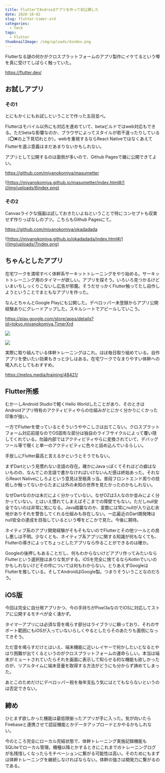```yaml
---
title: FlutterでAndroidアプリを作って初公開した
date: 2020-10-02
slug: flutter-timer-xrd
categories:
  - teck
tags:
  - Flutter
thumbnailImage: /img/uploads/4index.png
---
```

Flutterなる謎の何かがクロスプラットフォームのアプリ製作にイケてるという噂を真に受けてしばらく触っていた。

<!--more-->

<https://flutter.dev/>

## お試しアプリ

### その1

とにもかくにもお試しということで作った五目並べ。

Flutterはモバイル以外にも対応を進めていて、betaビルドではweb対応もできる。ただbetaな影響なのか、ブラウザによってスタイルが若干違ったりしている（⭕❌の上下見切れとか）。webを重視するならReact NativeではなくあえてFlutterを選ぶ意義はまだあまりないかもしれない。

アプリとして公開するのは面倒が多いので、Github Pagesで雑に公開できてよい。

https://github.com/miyanokomiya/masumetter

![https://miyanokomiya.github.io/masumetter/index.html#/](/img/uploads/6index.png)

### その2

Canvasライクな描画は試しておきたいよねということで特にコンセプトも収束せず作りっぱなしのブツ。こちらもGithub Pagesにて。

https://github.com/miyanokomiya/okadadada

![https://miyanokomiya.github.io/okadadada/index.html#/](/img/uploads/7index.png)

## ちゃんとしたアプリ

在宅ワークを満喫すべく体幹系サーキットトレーニングをやり始める。サーキットトレーニング用のタイマーが欲しい。アプリを探そう。いろいろ見つかるけどいまいちしっくりこないし広告が邪魔。そうだせっかくFlutter触ってたし自作しようということでまともなアプリを作った。

なんとちゃんとGoogle Playにも公開した。デベロッパー未登録からアプリ公開経験ありにグレードアップした。スキルシートでアピールしていこう。

<https://play.google.com/store/apps/details?id=tokyo.miyanokomiya.TimerXrd>

![](/img/uploads/4index.png)

![](/img/uploads/3.png)


実際に取り組んでいる体幹トレーニングはこれ。ほぼ毎日取り組めている。自作アプリを使いたい効果もきっと少しはある。在宅ワークでなまりやすい体幹への喝入れとしてもおすすめ。

https://melos.media/training/48421/

## Flutter所感
むかーしAndroid Studioで軽くHello Worldしたことがあり、そのときはAndroidアプリ特有のアクティビティやらの仕組みがとにかく分かりにくかった印象が強い。

一方でFlutterを使っているとそういうややこしさは出てこない。クロスプラットフォーム対応前提なのでOS固有な部分は独自のライフサイクルによって覆い隠してくれている。勿論内部ではアクティビティやらに変換されていて、デバッグツール等で覗くと単一のアクティビティに色々と詰め込んでいるらしい。

手放しにFlutter最高と言えるかというとそうでもない。

まずDartという見慣れない言語の存在。確かにJavaっぽくてそれほどの癖はないものの、なんでこの言語で書かなければいけないんだ感は終始あった。それならReact Nativeにしろよという意見は至極真っ当。普段フロントエンド周りの技術しか触ってないからたまには外の未知の世界を見たかったのかもしれない。

なぜDartなのかは未だによく分かっていない。なぜOZは3人なのか並みによく分かっていない。とはいえ慣れてしまえばそこまでの障壁でもない。ただしnull安全でないのは非常に気になる。Java踏襲なのか、変数には常にnullが入り込む余地がありそれを警告してくれる仕組みも存在しない。一応最近のDart開発陣はnull安全の達成を目指しているという噂をどこかで見た。今後に期待。

ネイティブ系のアプリ開発経験がそもそもないのでFlutterとその他ツールとの良し悪しは不明。少なくとも、ネイティブ系アプリに関する知識が何もなくても、Flutterの導きによってちょっとしたアプリなら作ることができるのは確か。

Googleの後押しもあることだし、何もわからないけどアプリ作ってみたいならFlutterという選択肢はありな気がする。iOSを完全に捨てるならKotlinでいいのかもしれないけどその件については何もわからない。とりあえずGoogleはFlutterを推している。そしてAndroidはGoogle製。つまりそういうことなのだろう。

## iOS版
今回は完全に自分用アプリかつ、今の手持ちがPixel3aなのでiOSに対応してストアに公開するモチベが全く湧かず。

タイマーアプリには必須な音を鳴らす部分はライブラリに頼っており、それのサポート範囲にもiOSが入っていないらしくやるとしたらそのあたりも面倒になってきそう。

ただ音を鳴らすだけとはいえ、端末機能に近いレイヤーで何かしたいとなるとやはり困難が出てくるというのがクロスプラットフォームの運命らしい。本当は端末がミュートされていたらそれを画面に表示して知らせる的な機能も欲しかったのが、リアルタイムに端末音量を取得する方法がどうにも分からず諦めてしまった。

あとこのためだけにデベロッパー税を毎年支払う気にはとてもならないというのは否定できない。

## 締め
ひとまず欲しかった機能は最低限揃ったアプリが手に入った。気が向いたらFirebaseと連携させて認証機能とかデータアップロードとかやるかもしれない。

今のところ完全にローカル完結状態で、体幹トレーニング実施記録機能もSQLiteでローカル管理。機種以降とかするときにこれまでのトレーニングログが名残惜しくなったらモチベーションに繋がる可能性は高い。そのためにもまずは体幹トレーニングを継続しなければならない。体幹の強さは開発力に繋がるのである。
